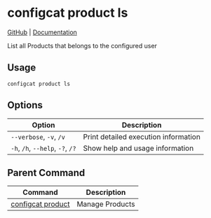 # configcat product ls
[GitHub](https://github.com/configcat/cli) | [Documentation](https://configcat.com/docs/advanced/cli)

List all Products that belongs to the configured user
## Usage
```
configcat product ls
```
## Options
| Option | Description |
| ------ | ----------- |
| `--verbose`, `-v`, `/v` | Print detailed execution information |
| `-h`, `/h`, `--help`, `-?`, `/?` | Show help and usage information |
## Parent Command
| Command | Description |
| ------ | ----------- |
| [configcat product](configcat-product.md) | Manage Products |
